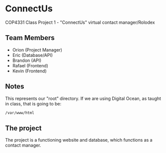# ConnectUs
COP4331 Class Project 1 - "ConnectUs" virtual contact manager/Rolodex

## Team Members
- Orion (Project Manager)
- Eric (Database/API)
- Brandon (API)
- Rafael (Frontend)
- Kevin (Frontend)

## Notes
This represents our "root" directory. If we are using Digital Ocean, as taught in class, that is going to be:
```bash
/var/www/html
```

## The project
The project is a functioning website and database, which functions as a contact manager.
